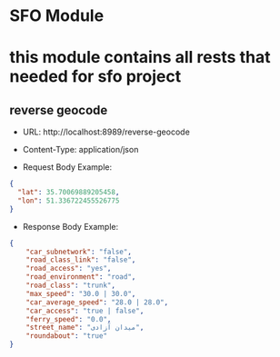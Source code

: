 # SFO Module

# this module contains all rests that needed for sfo project

## reverse geocode
* URL: http://localhost:8989/reverse-geocode
* Content-Type: application/json

* Request Body Example:
```json
{
  "lat": 35.70069889205458,
  "lon": 51.336722455526775
}
```

* Response Body Example:
```json
{
    "car_subnetwork": "false",
    "road_class_link": "false",
    "road_access": "yes",
    "road_environment": "road",
    "road_class": "trunk",
    "max_speed": "30.0 | 30.0",
    "car_average_speed": "28.0 | 28.0",
    "car_access": "true | false",
    "ferry_speed": "0.0",
    "street_name": "میدان آزادی",
    "roundabout": "true"
}
```



